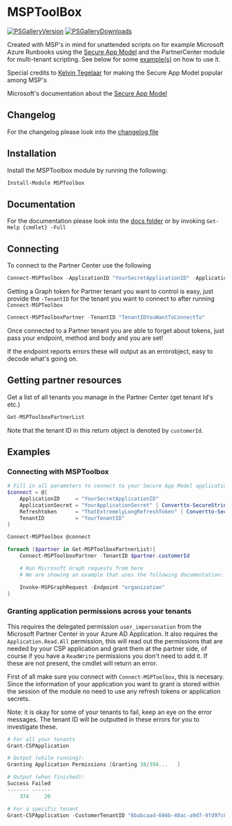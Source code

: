 # MSPToolBox

[![PSGalleryVersion](https://img.shields.io/powershellgallery/v/MSPToolBox?style=flat-square)](https://www.powershellgallery.com/packages/MSPToolbox/) [![PSGalleryDownloads](https://img.shields.io/powershellgallery/dt/MSPToolBox?style=flat-square)](https://www.powershellgallery.com/packages/MSPToolbox/)

Created with MSP's in mind for unattended scripts on for example Microsoft Azure Runbooks using the [Secure App Model](https://www.cyberdrain.com/connect-to-exchange-online-automated-when-mfa-is-enabled-using-the-secureapp-model/) and the PartnerCenter module for multi-tenant scripting. See below for some [example(s)](#examples) on how to use it.

Special credits to [Kelvin Tegelaar](https://github.com/KelvinTegelaar) for making the Secure App Model popular among MSP's

Microsoft's documentation about the [Secure App Model](https://learn.microsoft.com/en-us/powershell/partnercenter/secure-app-model?view=partnercenterps-1.5&viewFallbackFrom=partnercenterps-3.0)

## Changelog

For the changelog please look into the [changelog file](./CHANGELOG.MD)


## Installation

Install the MSPToolbox module by running the following:

```powershell
Install-Module MSPToolbox
```

## Documentation

For the documentation please look into the [docs folder](Docs/) or by invoking `Get-Help {cmdlet} -Full`

## Connecting

To connect to the Partner Center use the following

```powershell
Connect-MSPToolbox -ApplicationID "YourSecretApplicationID" -ApplicationSecret ("YourApplicationSecret" | Convertto-SecureString -AsPlainText) -RefreshToken ("ThatExtremelyLongRefreshToken" | Convertto-SecureString -AsPlainText) -TenantID "YourTenantID"  
```

Getting a Graph token for Partner tenant you want to control is easy, just provide the `-TenantID` for the tenant you want to connect to after running `Connect-MSPToolbox`

```powershell
Connect-MSPToolboxPartner -TenantID "TenantIDYouWantToConnectTo"
```

Once connected to a Partner tenant you are able to forget about tokens, just pass your endpoint, method and body and you are set!

If the endpoint reports errors these will output as an errorobject, easy to decode what's going on.

## Getting partner resources

Get a list of all tenants you manage in the Partner Center (get tenant Id's etc.)

```powershell
Get-MSPToolboxPartnerList
```

Note that the tenant ID in this return object is denoted by `customerId`.

## Examples

### Connecting with MSPToolbox

```powershell
# Fill in all parameters to connect to your Secure App Model application
$connect = @{
    ApplicationID     = "YourSecretApplicationID"
    ApplicationSecret = "YourApplicationSecret" | Convertto-SecureString -AsPlainText
    Refreshtoken      = "ThatExtremelyLongRefreshToken" | Convertto-SecureString -AsPlainText 
    TenantID          = "YourTenantID"
}

Connect-MSPToolbox @connect

foreach ($partner in Get-MSPToolboxPartnerList){
    Connect-MSPToolboxPartner -TenantID $partner.customerId

    # Run Microsoft Graph requests from here
    # We are showing an example that uses the following documentation: https://learn.microsoft.com/en-us/graph/api/organization-get?view=graph-rest-1.0

    Invoke-MSPGraphRequest -Endpoint "organization"
}
```

### Granting application permissions across your tenants

This requires the delegated permission `user_impersonation` from the Microsoft Partner Center in your Azure AD Application. It also requires the `Application.Read.All` permission, this will read out the permissions that are needed by your CSP application and grant them at the partner side, of course if you have a `ReadWrite` permissions you don't need to add it. If these are not present, the cmdlet will return an error.

First of all make sure you connect with `Connect-MSPToolbox`, this is necesary. Since the information of your application you want to grant is stored within the session of the module no need to use any refresh tokens or application secrets.

Note: it is okay for some of your tenants to fail, keep an eye on the error messages. The tenant ID will be outputted in these errors for you to investigate these.

```powershell
# For all your tenants
Grant-CSPApplication

# Output (while running):
Granting Application Permissions [Granting 38/394...   ]

# Output (when finished):
Success Failed                                                                                                          
------- ------                                                                                                          
    374     20

# For a specific tenant
Grant-CSPApplication -CustomerTenantID "6babcaad-604b-40ac-a9d7-9fd97c0b779f"
```